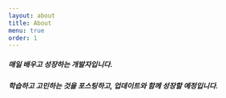 ```yaml
---
layout: about
title: About
menu: true
order: 1
---
```


##### 매일 배우고 성장하는 개발자입니다.
##### 학습하고 고민하는 것을 포스팅하고, 업데이트와 함께 성장할 예정입니다.